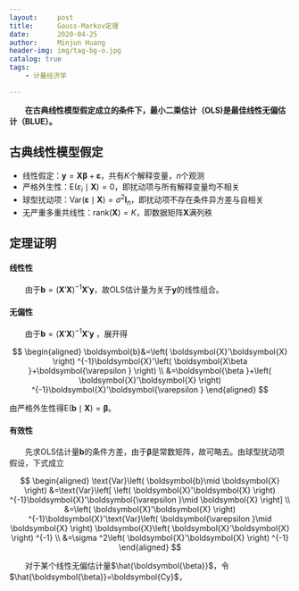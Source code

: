 ```yaml
---
layout:     post
title:      Gauss-Markov定理
date:       2020-04-25
author:     Minjun Huang
header-img: img/tag-bg-o.jpg
catalog: true
tags:
    - 计量经济学

---
```


<head>
    <script src="https://cdn.mathjax.org/mathjax/latest/MathJax.js?config=TeX-AMS-MML_HTMLorMML" type="text/javascript"></script>
    <script type="text/x-mathjax-config">
        MathJax.Hub.Config({
            tex2jax: {
            skipTags: ['script', 'noscript', 'style', 'textarea', 'pre'],
            inlineMath: [['$','$']]
            }
        });
    </script>
</head>

&emsp;&emsp;**在古典线性模型假定成立的条件下，最小二乘估计（OLS)是最佳线性无偏估计（BLUE）。**

## 古典线性模型假定

- 线性假定：$\boldsymbol{y}=\boldsymbol{X \beta} + \boldsymbol{\varepsilon}$，共有$K$个解释变量，$n$个观测
- 严格外生性：$\text{E}(\varepsilon_i \mid \boldsymbol{X})=0$，即扰动项与所有解释变量均不相关
- 球型扰动项：$\text{Var}(\boldsymbol{\varepsilon} \mid \boldsymbol{X})=\sigma^2 \boldsymbol{I}_n$，即扰动项不存在条件异方差与自相关
- 无严重多重共线性：$\text{rank}(\boldsymbol{X})=K$，即数据矩阵$\boldsymbol{X}$满列秩

## 定理证明

#### 线性性

&emsp;&emsp;由于$\boldsymbol{b}=(\boldsymbol{X}'\boldsymbol{X})^{-1}\boldsymbol{X}'\boldsymbol{y}$，故OLS估计量为关于$\boldsymbol{y}$的线性组合。

#### 无偏性

&emsp;&emsp;由于$\boldsymbol{b}=(\boldsymbol{X}'\boldsymbol{X})^{-1}\boldsymbol{X}'\boldsymbol{y}$ ，展开得


$$
\begin{aligned}
\boldsymbol{b}&=\left( \boldsymbol{X}'\boldsymbol{X} \right) ^{-1}\boldsymbol{X}'\left( \boldsymbol{X\beta }+\boldsymbol{\varepsilon } \right) 
\\
&=\boldsymbol{\beta }+\left( \boldsymbol{X}'\boldsymbol{X} \right) ^{-1}\boldsymbol{X}'\boldsymbol{\varepsilon }
\end{aligned}
$$


由严格外生性得$\text{E}\left( \boldsymbol{b}\mid \boldsymbol{X} \right) =\boldsymbol{\beta }$。

#### 有效性

&emsp;&emsp;先求OLS估计量$\boldsymbol{b}$的条件方差，由于$\boldsymbol{\beta}$是常数矩阵，故可略去。由球型扰动项假设，下式成立


$$
\begin{aligned}
\text{Var}\left( \boldsymbol{b}\mid \boldsymbol{X} \right) &=\text{Var}\left[ \left( \boldsymbol{X}'\boldsymbol{X} \right) ^{-1}\boldsymbol{X}'\boldsymbol{\varepsilon }\mid \boldsymbol{X} \right] 
\\
&=\left( \boldsymbol{X}'\boldsymbol{X} \right) ^{-1}\boldsymbol{X}'\text{Var}\left( \boldsymbol{\varepsilon }\mid \boldsymbol{X} \right) \boldsymbol{X}\left( \boldsymbol{X}'\boldsymbol{X} \right) ^{-1}
\\
&=\sigma ^2\left( \boldsymbol{X}'\boldsymbol{X} \right) ^{-1}
\end{aligned}
$$


&emsp;&emsp;对于某个线性无偏估计量$\hat{\boldsymbol{\beta}}$，令$\hat{\boldsymbol{\beta}}=\boldsymbol{Cy}$，